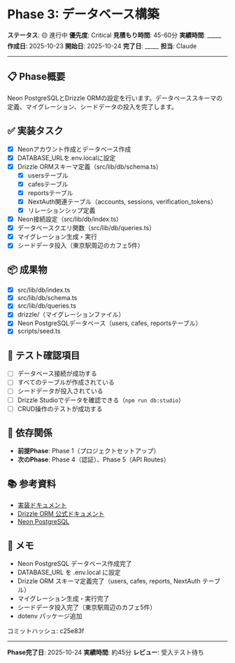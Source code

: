 # Phase 3: データベース構築

**ステータス**: 🟡 進行中
**優先度**: Critical
**見積もり時間**: 45-60分
**実績時間**: _____
**作成日**: 2025-10-23
**開始日**: 2025-10-24
**完了日**: _____
**担当**: Claude

---

## 📋 Phase概要

Neon PostgreSQLとDrizzle ORMの設定を行います。データベーススキーマの定義、マイグレーション、シードデータの投入を完了します。

## ✅ 実装タスク

- [x] Neonアカウント作成とデータベース作成
- [x] DATABASE_URLを.env.localに設定
- [x] Drizzle ORMスキーマ定義（src/lib/db/schema.ts）
  - [x] usersテーブル
  - [x] cafesテーブル
  - [x] reportsテーブル
  - [x] NextAuth関連テーブル（accounts, sessions, verification_tokens）
  - [x] リレーションシップ定義
- [x] Neon接続設定（src/lib/db/index.ts）
- [x] データベースクエリ関数（src/lib/db/queries.ts）
- [x] マイグレーション生成・実行
- [x] シードデータ投入（東京駅周辺のカフェ5件）

## 📦 成果物

- [x] src/lib/db/index.ts
- [x] src/lib/db/schema.ts
- [x] src/lib/db/queries.ts
- [x] drizzle/（マイグレーションファイル）
- [x] Neon PostgreSQLデータベース（users, cafes, reportsテーブル）
- [x] scripts/seed.ts

## 🧪 テスト確認項目

- [ ] データベース接続が成功する
- [ ] すべてのテーブルが作成されている
- [ ] シードデータが投入されている
- [ ] Drizzle Studioでデータを確認できる（`npm run db:studio`）
- [ ] CRUD操作のテストが成功する

## 📝 依存関係

- **前提Phase**: Phase 1（プロジェクトセットアップ）
- **次のPhase**: Phase 4（認証）、Phase 5（API Routes）

## 📚 参考資料

- [実装ドキュメント](../../implementation/20251023_03-database-foundation.md)
- [Drizzle ORM 公式ドキュメント](https://orm.drizzle.team/)
- [Neon PostgreSQL](https://neon.tech/)

## 📝 メモ

- Neon PostgreSQL データベース作成完了
- DATABASE_URL を .env.local に設定
- Drizzle ORM スキーマ定義完了（users, cafes, reports, NextAuth テーブル）
- マイグレーション生成・実行完了
- シードデータ投入完了（東京駅周辺のカフェ5件）
- dotenv パッケージ追加

コミットハッシュ: c25e83f

---

**Phase完了日**: 2025-10-24
**実績時間**: 約45分
**レビュー**: 受入テスト待ち
